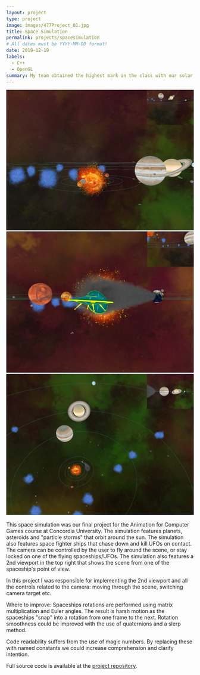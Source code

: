 ```yaml
---
layout: project
type: project
image: images/477Project_01.jpg
title: Space Simulation
permalink: projects/spacesimulation
# All dates must be YYYY-MM-DD format!
date: 2019-12-19
labels:
  - C++
  - OpenGL
summary: My team obtained the highest mark in the class with our solar system simulation that contains moving planets, asteroids, particle systems and space ships that chase each other.
---
```


<div class="ui small rounded images">
  <img class="ui image" src="../images/477Project_02.jpg">
  <img class="ui image" src="../images/477Project_03.jpg">
  <img class="ui image" src="../images/477Project_04.jpg">
</div>

This space simulation was our final project for the Animation for Computer Games course at Concordia University. The simulation features planets, asteroids and "particle storms" that orbit around the sun. The simulation also features space fighter ships that chase down and kill UFOs on contact. The camera can be controlled by the user to fly around the scene, or stay locked on one of the flying spaceships/UFOs. The simulation also features a 2nd viewport in the top right that shows the scene from one of the spaceship's point of view.

In this project I was responsible for implementing the 2nd viewport and all the controls related to the camera: moving through the scene, switching camera target etc.

Where to improve: 
Spaceships rotations are performed using matrix multiplication and Euler angles. The result is harsh motion as the spaceships "snap" into a rotation from one frame to the next. Rotation smoothness could be improved with the use of quaternions and a slerp method.

Code readability suffers from the use of magic numbers. By replacing these with named constants we could increase comprehension and clarify intention.

Full source code is available at the [project repository](https://github.com/zee366/SpaceSimulation).



